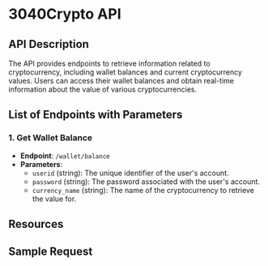 # 3040Crypto API

## API Description
The API provides endpoints to retrieve information related to cryptocurrency, including wallet balances and current cryptocurrency values. Users can access their wallet balances and obtain real-time information about the value of various cryptocurrencies.

## List of Endpoints with Parameters

### 1. Get Wallet Balance
- **Endpoint**: `/wallet/balance`
- **Parameters**:
  - `userid` (string): The unique identifier of the user's account.
  - `password` (string): The password associated with the user's account.  
  - `currency_name` (string): The name of the cryptocurrency to retrieve the value for.

## Resources


## Sample Request
